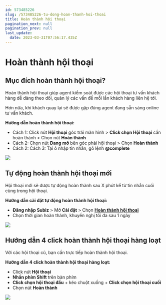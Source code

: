 ```yaml
---
id: 573485226
slug: /573485226-tu-dong-hoan-thanh-hoi-thoai
title: Hoàn thành hội thoại
pagination_next: null
pagination_prev: null
last_update:
  date: 2023-03-31T07:56:17.435Z
---
```


# Hoàn thành hội thoại

## Mục đích hoàn thành hội thoại?


Hoàn thành hội thoại giúp agent kiểm soát được các hội thoại tư vấn khách hàng dễ dàng theo dõi, quản lý các vấn đề mỗi lần khách hàng liên hệ tới.

Hơn nữa, khi khách quay lại sẽ được gặp đúng agent đang sẵn sàng online tư vấn khách.

**Hướng dẫn hoàn thành hội thoại:**

- Cách 1: Click nút **Hội thoại** góc trái màn hình > **Click chọn Hội thoại** cần hoàn thành > Chọn nút **Hoàn thành**
- Cách 2: Chọn nút **Đang mở** bên góc phải hội thoại > Chọn **Hoàn thành**
- Cách 2: Cách 3: Tại ô nhập tin nhắn, gõ lệnh **@complete**


![](https://vcdn.subiz-cdn.com/file/firsfrxlpqhhhwsdxlvu_acpxkgumifuoofoosble)

## Tự động hoàn thành hội thoại mới


Hội thoại mới sẽ được tự động hoàn thành sau X phút kể từ tin nhắn cuối cùng trong hội thoại.

**Hướng dẫn cài đặt tự động hoàn thành hội thoại:**

- **Đăng nhập Subiz** > Mở **Cài đặt** > Chọn **[Hoàn thành hội thoại](https://app.subiz.com.vn/settings/auto-endchat)**
- Chọn thời gian hoàn thành, khuyến nghị tối đa sau 1 ngày


![](https://vcdn.subiz-cdn.com/file/firsfrxlsdnbtjwohakk_acpxkgumifuoofoosble)

## Hướng dẫn 4 click hoàn thành hội thoại hàng loạt


Với các hội thoại cũ, bạn cần trực tiếp hoàn thành hội thoại.



**Hướng dẫn 4 click hoàn thành hội thoại hàng loạt:**

- Click nút **Hội thoại**
- **Nhấn phím Shift** trên bàn phím
- **Click chọn hội thoại đầu** + kéo chuột xuống + **Click chọn hội thoại cuối**
- Chọn nút **Hoàn thành**




![](https://vcdn.subiz-cdn.com/file/firsfrxlupqpqqofwnlo_acpxkgumifuoofoosble)
